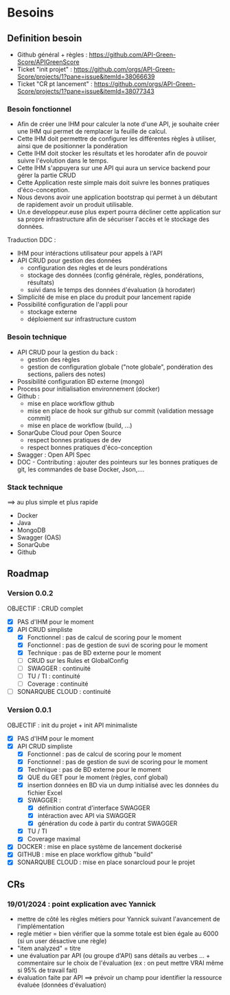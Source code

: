 # Besoins

## Definition besoin

- Github général + règles : https://github.com/API-Green-Score/APIGreenScore
- Ticket "init projet" : https://github.com/orgs/API-Green-Score/projects/1?pane=issue&itemId=38066639
- Ticket "CR pt lancement" : https://github.com/orgs/API-Green-Score/projects/1?pane=issue&itemId=38077343

### Besoin fonctionnel

- Afin de créer une IHM pour calculer la note d'une API, je souhaite créer une IHM qui permet de remplacer la feuille de
  calcul.
- Cette IHM doit permettre de configurer les différentes règles à utiliser, ainsi que de positionner la pondération
- Cette IHM doit stocker les résultats et les horodater afin de pouvoir suivre l'évolution dans le temps.
- Cette IHM s'appuyera sur une API qui aura un service backend pour gérer la partie CRUD
- Cette Application reste simple mais doit suivre les bonnes pratiques d'éco-conception.
- Nous devons avoir une application bootstrap qui permet à un débutant de rapidement avoir un produit utilisable.
- Un.e developpeur.euse plus expert pourra décliner cette application sur sa propre infrastructure afin de sécuriser
  l'accès et le stockage des données.

Traduction DDC :

- IHM pour intéractions utilisateur pour appels à l'API
- API CRUD pour gestion des données
    - configuration des règles et de leurs pondérations
    - stockage des données (config générale, règles, pondérations, résultats)
    - suivi dans le temps des données d'évaluation (à horodater)
- Simplicité de mise en place du produit pour lancement rapide
- Possibilité configuration de l'appli pour
    - stockage externe
    - déploiement sur infrastructure custom

### Besoin technique

- API CRUD pour la gestion du back :
    - gestion des règles
    - gestion de configuration globale ("note globale", pondération des sections, paliers des notes)
- Possibilité configuration BD externe (mongo)
- Process pour initialisation environnement (docker)
- Github :
    - mise en place workflow github
    - mise en place de hook sur github sur commit (validation message commit)
    - mise en place de workflow (build, ...)
- SonarQube Cloud pour Open Source
    - respect bonnes pratiques de dev
    - respect bonnes pratiques d'éco-conception
- Swagger : Open API Spec
- DOC - Contributing : ajouter des pointeurs sur les bonnes pratiques de git, les commandes de base Docker, Json,….

### Stack technique

==> au plus simple et plus rapide

- Docker
- Java
- MongoDB
- Swagger (OAS)
- SonarQube
- Github

## Roadmap

### Version 0.0.2

OBJECTIF : CRUD complet

- [x] PAS d'IHM pour le moment
- [x] API CRUD simpliste
    - [x] Fonctionnel : pas de calcul de scoring pour le moment
    - [x] Fonctionnel : pas de gestion de suvi de scoring pour le moment
    - [x] Technique : pas de BD externe pour le moment
    - [ ] CRUD sur les Rules et GlobalConfig
    - [ ] SWAGGER : continuité
    - [ ] TU / TI : continuité
    - [ ] Coverage : continuité
- [ ] SONARQUBE CLOUD : continuité

### Version 0.0.1

OBJECTIF : init du projet + init API minimaliste

- [x] PAS d'IHM pour le moment
- [x] API CRUD simpliste
    - [x] Fonctionnel : pas de calcul de scoring pour le moment
    - [x] Fonctionnel : pas de gestion de suvi de scoring pour le moment
    - [x] Technique : pas de BD externe pour le moment
    - [x] QUE du GET pour le moment (règles, conf global)
    - [x] insertion données en BD via un dump initialisé avec les données du fichier Excel
    - [x] SWAGGER :
        - [x] définition contrat d'interface SWAGGER
        - [x] intéraction avec API via SWAGGER
        - [x] génération du code à partir du contrat SWAGGER
    - [x] TU / TI
    - [x] Coverage maximal
- [x] DOCKER : mise en place système de lancement dockerisé
- [x] GITHUB : mise en place workflow github "build"
- [x] SONARQUBE CLOUD : mise en place sonarcloud pour le projet

## CRs

### 19/01/2024 : point explication avec Yannick

- mettre de côté les règles métiers pour Yannick suivant l'avancement de l'implémentation
- regle métier = bien vérifier que la somme totale est bien égale au 6000 (si un user désactive une règle)
- "item analyzed" = titre
- une évaluation par API (ou groupe d'API) sans détails au verbes ... + commentaire sur le choix de l'évaluation (ex :
  on peut mettre VRAI même si 95% de travail fait)
- évaluation faite par API ==> prévoir un champ pour identifier la ressource évaluée (données d'évaluation)
